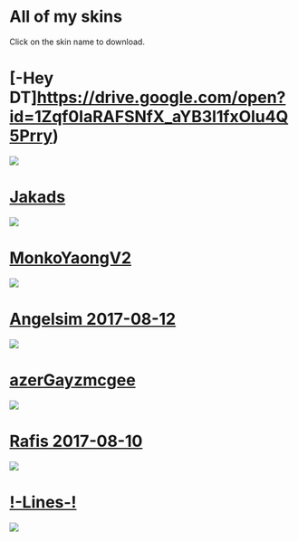 # All of my skins

Click on the skin name to download.

# [-Hey DT]https://drive.google.com/open?id=1Zqf0IaRAFSNfX_aYB3l1fxOlu4Q5Prry)
![](https://osu.ppy.sh/ss/12847033)

# [Jakads](https://drive.google.com/open?id=1JbmkujsKDujIbCUoC89XxDGk9MsiEvlD)
![](https://osu.ppy.sh/ss/12847030)

# [MonkoYaongV2](https://drive.google.com/open?id=1Yeq1pwfQvSCqDTfZP2PvB4YhSafxenUN)
![](https://camo.githubusercontent.com/c68dfae8dbb382e3bbb50c9f2ab29b7da7cc2dde/68747470733a2f2f6f73752e7070792e73682f73732f3132373232383535)

# [Angelsim 2017-08-12](https://drive.google.com/open?id=1BrQO3RH_Wwjm_xGkX-_0eg-nbE6n81EZ)
![](https://media.discordapp.net/attachments/510992106748379136/552911581520855046/screenshot3071.jpg?width=854&height=481)

# [azerGayzmcgee](https://drive.google.com/open?id=167YLO3Dw8_2a0RgwmIf0vnSpM6gEY000)
![](https://osu.ppy.sh/ss/12674974)

# [Rafis 2017-08-10](https://drive.google.com/open?id=1QBHOzl8_Qdq3iso8mL78oZHNy1ddyD0m)
![](https://media.discordapp.net/attachments/510992106748379136/516372580173611019/screenshot2598.jpg?width=849&height=478)

# [!-Lines-!](https://drive.google.com/open?id=1izYCwEN44N-3nw_XBV5j0WYpHR3ujqVJ)
![](https://osu.ppy.sh/ss/12208044)
